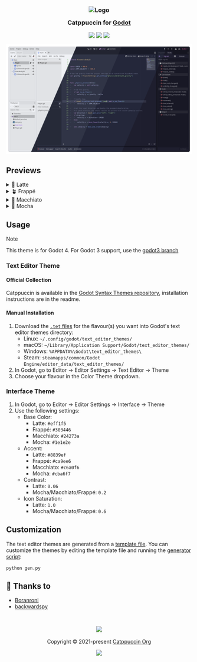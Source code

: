 <h3 align="center">
	<img src="https://raw.githubusercontent.com/catppuccin/catppuccin/main/assets/logos/exports/1544x1544_circle.png" width="100" alt="Logo"/><br/>
	<img src="https://raw.githubusercontent.com/catppuccin/catppuccin/main/assets/misc/transparent.png" height="30" width="0px"/>
	Catppuccin for <a href="https://godotengine.org/">Godot</a>
	<img src="https://raw.githubusercontent.com/catppuccin/catppuccin/main/assets/misc/transparent.png" height="30" width="0px"/>
</h3>

<p align="center">
	<a href="https://github.com/catppuccin/godot/stargazers"><img src="https://img.shields.io/github/stars/catppuccin/godot?colorA=363a4f&colorB=b7bdf8&style=for-the-badge"></a>
	<a href="https://github.com/catppuccin/godot/issues"><img src="https://img.shields.io/github/issues/catppuccin/godot?colorA=363a4f&colorB=f5a97f&style=for-the-badge"></a>
	<a href="https://github.com/catppuccin/godot/contributors"><img src="https://img.shields.io/github/contributors/catppuccin/godot?colorA=363a4f&colorB=a6da95&style=for-the-badge"></a>
</p>

<p align="center">
	<img src="assets/preview.webp"/>
</p>

## Previews

<details>
<summary>🌻 Latte</summary>
<img src="assets/latte.webp"/>
</details>
<details>
<summary>🪴 Frappé</summary>
<img src="assets/frappe.webp"/>
</details>
<details>
<summary>🌺 Macchiato</summary>
<img src="assets/macchiato.webp"/>
</details>
<details>
<summary>🌿 Mocha</summary>
<img src="assets/mocha.webp"/>
</details>

## Usage

> [!NOTE]
> This theme is for Godot 4. For Godot 3 support, use the [godot3 branch](https://github.com/catppuccin/godot/tree/godot3)

### Text Editor Theme

#### Official Collection

Catppuccin is available in the [Godot Syntax Themes repository](https://github.com/godotengine/godot-syntax-themes), installation instructions are in the readme.

#### Manual Installation

1. Download the [`.tet` files](themes/) for the flavour(s) you want into Godot's text editor themes directory:
	- Linux: `~/.config/godot/text_editor_themes/`
	- macOS: `~/Library/Application Support/Godot/text_editor_themes/`
	- Windows: `%APPDATA%\Godot\text_editor_themes\` 
	- Steam: `steamapps/common/Godot Engine/editor_data/text_editor_themes/`
2. In Godot, go to Editor → Editor Settings → Text Editor → Theme
3. Choose your flavour in the Color Theme dropdown.

### Interface Theme

1. In Godot, go to Editor → Editor Settings → Interface → Theme
2. Use the following settings:
	- Base Color:
		- Latte: `#eff1f5`
		- Frappé: `#303446`
		- Macchiato: `#24273a`
		- Mocha: `#1e1e2e`
	- Accent:
		- Latte: `#8839ef`
		- Frappé: `#ca9ee6`
		- Macchiato: `#c6a0f6`
		- Mocha: `#cba6f7`
	- Contrast:
		- Latte: `0.06`
		- Mocha/Macchiato/Frappé: `0.2`
	- Icon Saturation:
		- Latte: `1.0`
		- Mocha/Macchiato/Frappé: `0.6`

## Customization

The text editor themes are generated from a [template file](template.tet). You can customize the themes by editing the template file and running the [generator script](gen.py):

```shell
python gen.py
```

## 💝 Thanks to

- [Boranroni](https://github.com/boranroni)
- [backwardspy](https://github.com/backwardspy)

&nbsp;

<p align="center">
	<img src="https://raw.githubusercontent.com/catppuccin/catppuccin/main/assets/footers/gray0_ctp_on_line.svg?sanitize=true" />
</p>

<p align="center">
	Copyright &copy; 2021-present <a href="https://github.com/catppuccin" target="_blank">Catppuccin Org</a>
</p>

<p align="center">
	<a href="https://github.com/catppuccin/catppuccin/blob/main/LICENSE"><img src="https://img.shields.io/static/v1.svg?style=for-the-badge&label=License&message=MIT&logoColor=d9e0ee&colorA=363a4f&colorB=b7bdf8"/></a>
</p>

